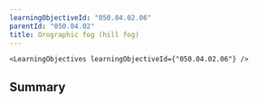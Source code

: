 ```yaml
---
learningObjectiveId: "050.04.02.06"
parentId: "050.04.02"
title: Orographic fog (hill fog)
---
```


```tsx eval
<LearningObjectives learningObjectiveId={"050.04.02.06"} />
```

## Summary
